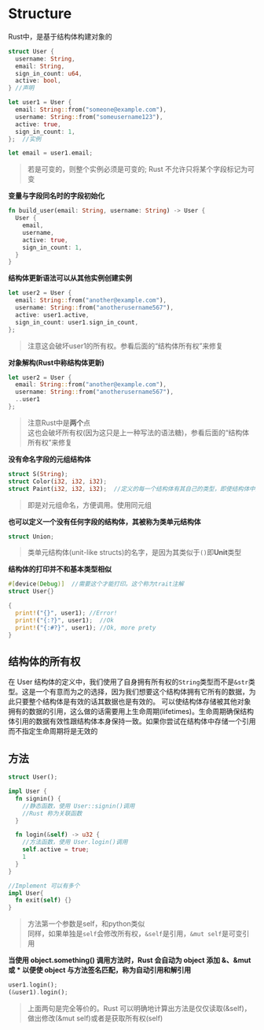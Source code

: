 # Structure
Rust中，是基于结构体构建对象的
```rs
struct User {
  username: String,
  email: String,
  sign_in_count: u64,
  active: bool,
} //声明

let user1 = User {
  email: String::from("someone@example.com"), 
  username: String::from("someusername123"),
  active: true,
  sign_in_count: 1,
};  //实例

let email = user1.email;
```
> 若是可变的，则整个实例必须是可变的; Rust 不允许只将某个字段标记为可变

**变量与字段同名时的字段初始化**
```rs
fn build_user(email: String, username: String) -> User {
  User {
    email,
    username,
    active: true,
    sign_in_count: 1,
  }
}
```

**结构体更新语法可以从其他实例创建实例**
```rs
let user2 = User {
  email: String::from("another@example.com"),
  username: String::from("anotherusername567"),
  active: user1.active,
  sign_in_count: user1.sign_in_count,
};
```
> 注意这会破坏user1的所有权。参看后面的“结构体所有权”来修复

**对象解构(Rust中称结构体更新)**
```rs
let user2 = User {
  email: String::from("another@example.com"),
  username: String::from("anotherusername567"),
  ..user1
};
```
> 注意Rust中是**两个**点<br>
> 这也会破坏所有权(因为这只是上一种写法的语法糖)，参看后面的“结构体所有权”来修复

**没有命名字段的元组结构体**
```rs
struct S(String);
struct Color(i32, i32, i32);
struct Paint(i32, i32, i32);  //定义的每一个结构体有其自己的类型，即使结构体中的字段有着相同的类型
```
> 即是对元组命名，方便调用。使用同元组

**也可以定义一个没有任何字段的结构体，其被称为类单元结构体**
```rust
struct Union;
```
> 类单元结构体(unit-like structs)的名字，是因为其类似于`()`即**Unit**类型

**结构体的打印并不和基本类型相似**
```rs
#[device(Debug)]  //需要这个才能打印。这个称为trait注解
struct User{}

{
  print!("{}", user1); //Error!
  print!("{:?}", user1);  //Ok
  print!("{:#?}", user1); //Ok, more prety
}
```

## 结构体的所有权
在 User 结构体的定义中，我们使用了自身拥有所有权的`String`类型而不是`&str`类型。这是一个有意而为之的选择，因为我们想要这个结构体拥有它所有的数据，为此只要整个结构体是有效的话其数据也是有效的。
可以使结构体存储被其他对象拥有的数据的引用，这么做的话需要用上生命周期(lifetimes)。生命周期确保结构体引用的数据有效性跟结构体本身保持一致。如果你尝试在结构体中存储一个引用而不指定生命周期将是无效的

## 方法
```rs
struct User();

impl User {
  fn signin() {
    //静态函数，使用 User::signin()调用
    //Rust 称为关联函数
  }

  fn login(&self) -> u32 {
    //方法函数，使用 User.login()调用
    self.active = true;
    1
  }
}

//Implement 可以有多个
impl User{
  fn exit(self) {}
}
```
> 方法第一个参数是self，和python类似<br>
> 同样，如果单独是`self`会修改所有权，`&self`是引用，`&mut self`是可变引用

**当使用 object.something() 调用方法时，Rust 会自动为 object 添加 &、&mut 或 * 以便使 object 与方法签名匹配，称为自动引用和解引用**
```rs
user1.login();
(&user1).login();
```
> 上面两句是完全等价的。Rust 可以明确地计算出方法是仅仅读取(&self)，做出修改(&mut self)或者是获取所有权(self)

